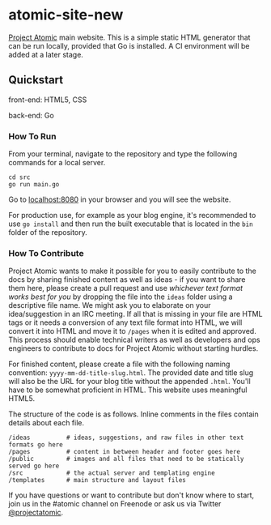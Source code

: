 # atomic-site-new
[Project Atomic](https://projectatomic.io) main website. This is a simple static HTML generator that can be run locally, provided that Go is installed. A CI environment will be added at a later stage.

## Quickstart
front-end: HTML5, CSS

back-end: Go

### How To Run
From your terminal, navigate to the repository and type the following commands for a local server.

```
cd src
go run main.go
```

Go to [localhost:8080](http://localhost:8080) in your browser and you will see the website.

For production use, for example as your blog engine, it's recommended to use `go install` and then run the built executable that is located in the `bin`
folder of the repository.

### How To Contribute
Project Atomic wants to make it possible for you to easily contribute to the docs by sharing finished content as well as ideas - if you want to share them here, please create a pull request and use *whichever text format works best for you* by dropping the file into the `ideas` folder using a descriptive file name. We might ask you to elaborate on your idea/suggestion in an IRC meeting. If all that is missing in your file are HTML tags or it needs a conversion of any text file format into HTML, we will convert it into HTML and move it to `/pages` when it is edited and approved. This process should enable technical writers as well as developers and ops engineers to contribute to docs for Project Atomic without starting hurdles.

For finished content, please create a file with the following naming convention: `yyyy-mm-dd-title-slug.html`. The provided date and title slug will also be the URL for your blog title without the appended `.html`. You'll have to be somewhat proficient in HTML. This website uses meaningful HTML5.

The structure of the code is as follows. Inline comments in the files contain details about each file.

```
/ideas          # ideas, suggestions, and raw files in other text formats go here
/pages          # content in between header and footer goes here
/public         # images and all files that need to be statically served go here
/src            # the actual server and templating engine
/templates      # main structure and layout files
```

If you have questions or want to contribute but don't know where to start, join us in the #atomic channel on Freenode or ask us via Twitter [@projectatomic](https://twitter.com/projectatomic).
